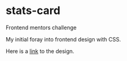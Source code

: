 # stats-card
  Frontend mentors challenge

  My initial foray into frontend design with CSS.
  
  Here is a [link](https://izu-33.github.io/stats-card/) to the design.
